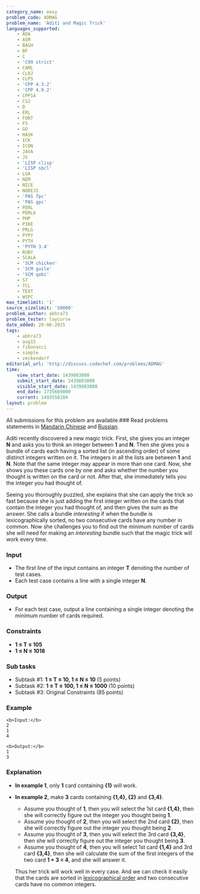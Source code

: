 ```yaml
---
category_name: easy
problem_code: ADMAG
problem_name: 'Aditi and Magic Trick'
languages_supported:
    - ADA
    - ASM
    - BASH
    - BF
    - C
    - 'C99 strict'
    - CAML
    - CLOJ
    - CLPS
    - 'CPP 4.3.2'
    - 'CPP 4.9.2'
    - CPP14
    - CS2
    - D
    - ERL
    - FORT
    - FS
    - GO
    - HASK
    - ICK
    - ICON
    - JAVA
    - JS
    - 'LISP clisp'
    - 'LISP sbcl'
    - LUA
    - NEM
    - NICE
    - NODEJS
    - 'PAS fpc'
    - 'PAS gpc'
    - PERL
    - PERL6
    - PHP
    - PIKE
    - PRLG
    - PYPY
    - PYTH
    - 'PYTH 3.4'
    - RUBY
    - SCALA
    - 'SCM chicken'
    - 'SCM guile'
    - 'SCM qobi'
    - ST
    - TCL
    - TEXT
    - WSPC
max_timelimit: '1'
source_sizelimit: '50000'
problem_author: abhra73
problem_tester: laycurse
date_added: 29-06-2015
tags:
    - abhra73
    - aug15
    - fibonacci
    - simple
    - zeckendorf
editorial_url: 'http://discuss.codechef.com/problems/ADMAG'
time:
    view_start_date: 1439803800
    submit_start_date: 1439803800
    visible_start_date: 1439803800
    end_date: 1735669800
    current: 1493558104
layout: problem
---
```

All submissions for this problem are available.###  Read problems statements in [Mandarin Chinese](http://www.codechef.com/download/translated/AUG15/mandarin/ADMAG.pdf) and [Russian](http://www.codechef.com/download/translated/AUG15/russian/ADMAG.pdf).

Aditi recently discovered a new magic trick. First, she gives you an integer **N** and asks you to think an integer between **1** and **N**. Then she gives you a bundle of cards each having a sorted list (in ascending order) of some distinct integers written on it. The integers in all the lists are between **1** and **N**. Note that the same integer may appear in more than one card. Now, she shows you these cards one by one and asks whether the number you thought is written on the card or not. After that, she immediately tells you the integer you had thought of.

Seeing you thoroughly puzzled, she explains that she can apply the trick so fast because she is just adding the first integer written on the cards that contain the integer you had thought of, and then gives the sum as the answer. She calls a bundle _interesting_ if when the bundle is lexicographically sorted, no two consecutive cards have any number in common. Now she challenges you to find out the minimum number of cards she will need for making an _interesting_ bundle such that the magic trick will work every time.

### Input

- The first line of the input contains an integer **T** denoting the number of test cases.
- Each test case contains a line with a single integer **N**.

### Output

- For each test case, output a line containing a single integer denoting the minimum number of cards required.

### Constraints

- **1 ≤ T ≤ 105**
- **1 ≤ N ≤ 1018**

### Sub tasks

- Subtask #1: **1 ≤ T ≤ 10, 1 ≤ N ≤ 10** (5 points)
- Subtask #2: **1 ≤ T ≤ 100, 1 ≤ N ≤ 1000** (10 points)
- Subtask #3: Original Constraints (85 points)

### Example

```
<b>Input:</b>
2
1
4

<b>Output:</b>
1
3

```
### Explanation

- **In example 1**, only **1** card containing **{1}** will work.
- **In example 2**, make **3** cards containing **{1,4}, {2}** and **{3,4}**. 
  - Assume you thought of **1**, then you will select the 1st card **{1,4}**, then she will correctly figure out the integer you thought being **1**.
  - Assume you thought of **2**, then you will select the 2nd card **{2}**, then she will correctly figure out the integer you thought being **2**.
  - Assume you thought of **3**, then you will select the 3rd card **{3,4}**, then she will correctly figure out the integer you thought being **3**.
  - Assume you thought of **4**, then you will select 1st card **{1,4}** and 3rd card **{3,4}**, then she will calculate the sum of the first integers of the two card **1 + 3 = 4**, and she will answer it.
  
  Thus her trick will work well in every case. And we can check it easily that the cards are sorted in [lexicographical order](https://en.wikipedia.org/wiki/Lexicographical_order) and two consecutive cards have no common integers.
